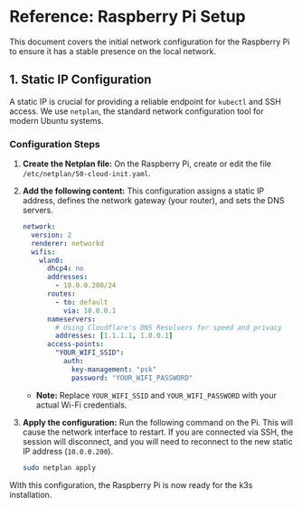 # Reference: Raspberry Pi Setup

This document covers the initial network configuration for the Raspberry Pi to ensure it has a stable presence on the local network.

## 1. Static IP Configuration

A static IP is crucial for providing a reliable endpoint for `kubectl` and SSH access. We use `netplan`, the standard network configuration tool for modern Ubuntu systems.

### Configuration Steps

1.  **Create the Netplan file:** On the Raspberry Pi, create or edit the file `/etc/netplan/50-cloud-init.yaml`.

2.  **Add the following content:** This configuration assigns a static IP address, defines the network gateway (your router), and sets the DNS servers.

    ```yaml
    network:
      version: 2
      renderer: networkd
      wifis:
        wlan0:
          dhcp4: no
          addresses:
            - 10.0.0.200/24
          routes:
            - to: default
              via: 10.0.0.1
          nameservers:
            # Using Cloudflare's DNS Resolvers for speed and privacy
            addresses: [1.1.1.1, 1.0.0.1]
          access-points:
            "YOUR_WIFI_SSID":
              auth:
                key-management: "psk"
                password: "YOUR_WIFI_PASSWORD"
    ```

    - **Note:** Replace `YOUR_WIFI_SSID` and `YOUR_WIFI_PASSWORD` with your actual Wi-Fi credentials.

3.  **Apply the configuration:** Run the following command on the Pi. This will cause the network interface to restart. If you are connected via SSH, the session will disconnect, and you will need to reconnect to the new static IP address (`10.0.0.200`).

    ```bash
    sudo netplan apply
    ```

With this configuration, the Raspberry Pi is now ready for the k3s installation.
